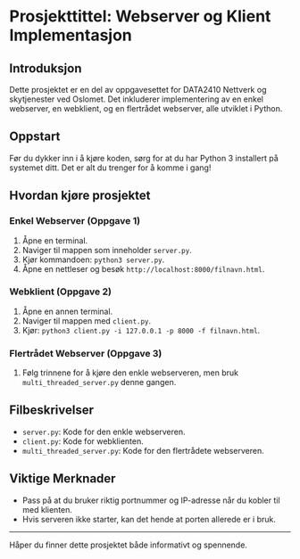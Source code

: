 # Prosjekttittel: Webserver og Klient Implementasjon

## Introduksjon

Dette prosjektet er en del av oppgavesettet for DATA2410 Nettverk og skytjenester ved Oslomet. Det inkluderer implementering av en enkel webserver, en webklient, og en flertrådet webserver, alle utviklet i Python.

## Oppstart

Før du dykker inn i å kjøre koden, sørg for at du har Python 3 installert på systemet ditt. Det er alt du trenger for å komme i gang!

## Hvordan kjøre prosjektet

### Enkel Webserver (Oppgave 1)

1. Åpne en terminal.
2. Naviger til mappen som inneholder `server.py`.
3. Kjør kommandoen: `python3 server.py`.
4. Åpne en nettleser og besøk `http://localhost:8000/filnavn.html`.

### Webklient (Oppgave 2)

1. Åpne en annen terminal.
2. Naviger til mappen med `client.py`.
3. Kjør: `python3 client.py -i 127.0.0.1 -p 8000 -f filnavn.html`.

### Flertrådet Webserver (Oppgave 3)

1. Følg trinnene for å kjøre den enkle webserveren, men bruk `multi_threaded_server.py` denne gangen.

## Filbeskrivelser

- `server.py`: Kode for den enkle webserveren.
- `client.py`: Kode for webklienten.
- `multi_threaded_server.py`: Kode for den flertrådete webserveren.

## Viktige Merknader

- Pass på at du bruker riktig portnummer og IP-adresse når du kobler til med klienten.
- Hvis serveren ikke starter, kan det hende at porten allerede er i bruk.

---

Håper du finner dette prosjektet både informativt og spennende.
